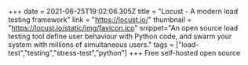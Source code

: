 +++
date = 2021-06-25T19:02:06.305Z
title = "Locust - A modern load testing framework"
link = "https://locust.io/"
thumbnail = "https://locust.io/static/img/favicon.ico"
snippet="An open source load testing tool define user behaviour with Python code, and swarm your system with millions of simultaneous users."
tags = ["load-test","testing","stress-test","python"]
+++
Free self-hosted open source
